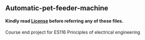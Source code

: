 ## Automatic-pet-feeder-machine
#### Kindly read [License](./License) before referring any of these files.
Course end project for ES116 Principles of electrical engineering
